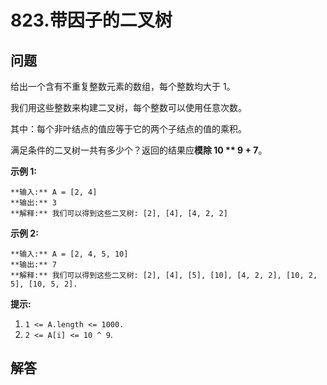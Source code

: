 # 823.带因子的二叉树

## 问题

给出一个含有不重复整数元素的数组，每个整数均大于 1。

我们用这些整数来构建二叉树，每个整数可以使用任意次数。

其中：每个非叶结点的值应等于它的两个子结点的值的乘积。

满足条件的二叉树一共有多少个？返回的结果应**模除 10 \*\* 9 + 7**。

**示例 1:**

```
**输入:** A = [2, 4]
**输出:** 3
**解释:** 我们可以得到这些二叉树: [2], [4], [4, 2, 2]
```

**示例 2:**

```
**输入:** A = [2, 4, 5, 10]
**输出:** 7
**解释:** 我们可以得到这些二叉树: [2], [4], [5], [10], [4, 2, 2], [10, 2, 5], [10, 5, 2].
```

**提示:**

1. `1 <= A.length <= 1000.`
2. `2 <= A[i] <= 10 ^ 9`.



## 解答

